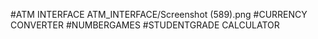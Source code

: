 #ATM INTERFACE
ATM_INTERFACE/Screenshot (589).png
#CURRENCY CONVERTER
#NUMBERGAMES
#STUDENTGRADE CALCULATOR
